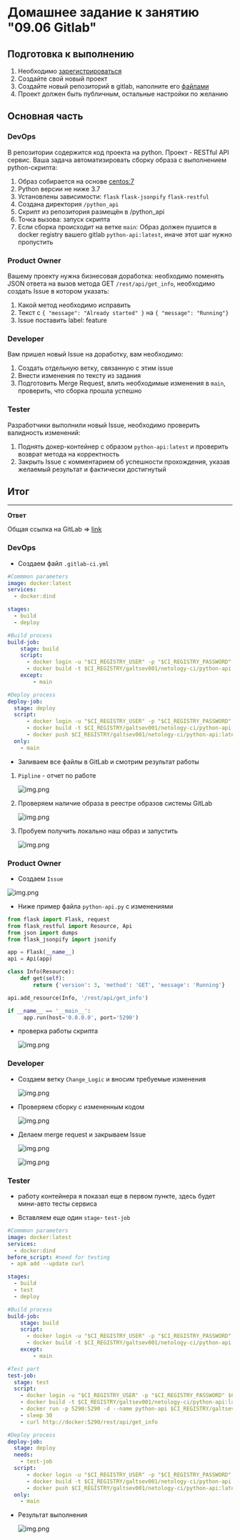 # Домашнее задание к занятию "09.06 Gitlab"

## Подготовка к выполнению

1. Необходимо [зарегистрироваться](https://about.gitlab.com/free-trial/)
2. Создайте свой новый проект
3. Создайте новый репозиторий в gitlab, наполните его [файлами](./repository)
4. Проект должен быть публичным, остальные настройки по желанию

## Основная часть

### DevOps

В репозитории содержится код проекта на python. Проект - RESTful API сервис. Ваша задача автоматизировать сборку образа с выполнением python-скрипта:
1. Образ собирается на основе [centos:7](https://hub.docker.com/_/centos?tab=tags&page=1&ordering=last_updated)
2. Python версии не ниже 3.7
3. Установлены зависимости: `flask` `flask-jsonpify` `flask-restful`
4. Создана директория `/python_api`
5. Скрипт из репозитория размещён в /python_api
6. Точка вызова: запуск скрипта
7. Если сборка происходит на ветке `main`: Образ должен пушится в docker registry вашего gitlab `python-api:latest`, иначе этот шаг нужно пропустить

### Product Owner

Вашему проекту нужна бизнесовая доработка: необходимо поменять JSON ответа на вызов метода GET `/rest/api/get_info`, необходимо создать Issue в котором указать:
1. Какой метод необходимо исправить
2. Текст с `{ "message": "Already started" }` на `{ "message": "Running"}`
3. Issue поставить label: feature

### Developer

Вам пришел новый Issue на доработку, вам необходимо:
1. Создать отдельную ветку, связанную с этим issue
2. Внести изменения по тексту из задания
3. Подготовить Merge Request, влить необходимые изменения в `main`, проверить, что сборка прошла успешно


### Tester

Разработчики выполнили новый Issue, необходимо проверить валидность изменений:
1. Поднять докер-контейнер с образом `python-api:latest` и проверить возврат метода на корректность
2. Закрыть Issue с комментарием об успешности прохождения, указав желаемый результат и фактически достигнутый

## Итог

___

**Ответ**

Общая ссылка на GitLab => [link](https://gitlab.com/galtsev001/netology-ci)

### DevOps

+ Создаем файл `.gitlab-ci.yml`

```yaml
#Commmon parameters
image: docker:latest
services:
  - docker:dind

stages:         
  - build
  - deploy

#Build process
build-job:
    stage: build
    script:
      - docker login -u "$CI_REGISTRY_USER" -p "$CI_REGISTRY_PASSWORD" $CI_REGISTRY
      - docker build -t $CI_REGISTRY/galtsev001/netology-ci/python-api:latest .
    except:
        - main

#Deploy process
deploy-job:
  stage: deploy
  script:
      - docker login -u "$CI_REGISTRY_USER" -p "$CI_REGISTRY_PASSWORD" $CI_REGISTRY
      - docker build -t $CI_REGISTRY/galtsev001/netology-ci/python-api:latest .
      - docker push $CI_REGISTRY/galtsev001/netology-ci/python-api:latest
  only: 
    - main

```

+ Заливаем все файлы в GitLab и смотрим результат работы 

1) `Pipline` - отчет по работе 

    ![img.png](./img/3.png)

2) Проверяем наличие образа в реестре образов системы GitLab

   ![img.png](./img/1.png)

3) Пробуем получить локально наш образ и запустить

   ![img.png](./img/2.png)


### Product Owner

+ Создаем `Issue`

![img.png](./img/4.png)

+ Ниже пример файла `python-api.py` с изменениями
```python
from flask import Flask, request
from flask_restful import Resource, Api
from json import dumps
from flask_jsonpify import jsonify

app = Flask(__name__)
api = Api(app)

class Info(Resource):
    def get(self):
        return {'version': 3, 'method': 'GET', 'message': 'Running'}

api.add_resource(Info, '/rest/api/get_info')

if __name__ == '__main__':
     app.run(host='0.0.0.0', port='5290')
```
+ проверка работы скрипта

   ![img.png](./img/5.png)

### Developer

+ Создаем ветку `Change_Logic` и  вносим требуемые изменения

  ![img.png](./img/6.png)

+ Проверяем сборку с измененным кодом

  ![img.png](./img/7.png)

+ Делаем merge request и закрываем Issue

  ![img.png](./img/8.png)

  ![img.png](./img/9.png)

### Tester

+ работу контейнера я показал еще в первом пункте, здесь будет мини-авто тесты сервиса

+ Вставляем еще один `stage`- `test-job`

```yaml
#Commmon parameters
image: docker:latest
services:
  - docker:dind
before_script: #need for testing 
 - apk add --update curl 

stages:         
  - build
  - test
  - deploy

#Build process
build-job:
    stage: build
    script:
      - docker login -u "$CI_REGISTRY_USER" -p "$CI_REGISTRY_PASSWORD" $CI_REGISTRY
      - docker build -t $CI_REGISTRY/galtsev001/netology-ci/python-api:latest .
    except:
        - main

#Test part
test-job:
  stage: test
  script:
    - docker login -u "$CI_REGISTRY_USER" -p "$CI_REGISTRY_PASSWORD" $CI_REGISTRY
    - docker build -t $CI_REGISTRY/galtsev001/netology-ci/python-api:latest .
    - docker run -p 5290:5290 -d --name python-api $CI_REGISTRY/galtsev001/netology-ci/python-api:latest 
    - sleep 30
    - curl http://docker:5290/rest/api/get_info

#Deploy process
deploy-job:
  stage: deploy
  needs:
    - test-job
  script:
      - docker login -u "$CI_REGISTRY_USER" -p "$CI_REGISTRY_PASSWORD" $CI_REGISTRY
      - docker build -t $CI_REGISTRY/galtsev001/netology-ci/python-api:latest .
      - docker push $CI_REGISTRY/galtsev001/netology-ci/python-api:latest
  only: 
    - main

```

+ Результат выполнения 

  ![img.png](./img/10.png)